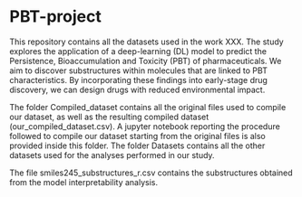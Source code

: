 # PBT-project
This repository contains all the datasets used in the work XXX. 
The study explores the application of a deep-learning (DL) model to predict the Persistence, Bioaccumulation and Toxicity (PBT) of pharmaceuticals. We aim to discover substructures within molecules that are linked to PBT characteristics. By incorporating these findings into early-stage drug discovery, we can design drugs with reduced environmental impact.

The folder Compiled_dataset contains all the original files used to compile our dataset, as well as the resulting compiled dataset (our_compiled_dataset.csv). A jupyter notebook reporting the procedure followed to compile our dataset starting from the original files is also provided inside this folder. The folder Datasets contains all the other datasets used for the analyses performed in our study.

The file smiles245_substructures_r.csv contains the substructures obtained from the model interpretability analysis.

